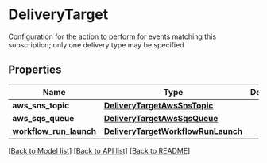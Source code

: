 # DeliveryTarget

Configuration for the action to perform for events matching this subscription; only one delivery type may be specified
## Properties
Name | Type | Description | Notes
------------ | ------------- | ------------- | -------------
**aws_sns_topic** | [**DeliveryTargetAwsSnsTopic**](DeliveryTargetAwsSnsTopic.md) |  | [optional] 
**aws_sqs_queue** | [**DeliveryTargetAwsSqsQueue**](DeliveryTargetAwsSqsQueue.md) |  | [optional] 
**workflow_run_launch** | [**DeliveryTargetWorkflowRunLaunch**](DeliveryTargetWorkflowRunLaunch.md) |  | [optional] 

[[Back to Model list]](../README.md#documentation-for-models) [[Back to API list]](../README.md#documentation-for-api-endpoints) [[Back to README]](../README.md)


